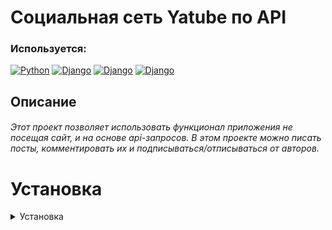 # Социальная сеть Yatube по API

### Используется:
[![Python](https://img.shields.io/badge/-Python_3.7.9-464646??style=flat-square&logo=Python)](https://www.python.org/downloads/)
[![Django](https://img.shields.io/badge/-Django-464646??style=flat-square&logo=Django)](https://www.djangoproject.com/)
[![Django](https://img.shields.io/badge/-Django_rest_framework_3.12.4-464646??style=flat-square&logo=Django)](https://www.django-rest-framework.org)
[![Django](https://img.shields.io/badge/-djoser_2.1.0-464646??style=flat-square&logo=Django)](https://djoser.readthedocs.io/en/latest/getting_started.html#installation)

## Описание
###### Этот проект позволяет использовать функционал приложения не посещая сайт, и на основе api-запросов. В этом проекте можно писать посты, комментировать их и подписываться/отписываться от авторов.


# Установка
<details><summary>Установка</summary>
 
_На Mac или Linux используем Bash_
_Для Windows PowerShell_

#### Клонируем репозиторий на локальную машину:
```
https://github.com/PythonGun/api_yamdb
git clone git@github.com:PythonGun/api_yamdb.git
```

#### Создаем и активируем виртуальное окружение:
Для Mac или Linux
```
python3 -m venv venv
source venv/bin/activate
```

Для Windows
```
python -m venv venv
source venv/Scripts/activate
```

#### Устанавливаем зависимости:
```
pip install -r requirements.txt
```

#### Запускаем миграции:
```
python manage.py migrate
```

#### Запускаем проект:
```
python manage.py runserver
 #### Проект буден доступен по адресу http://127.0.0.1:8000/
</details>



 
# Примеры запросов
<details><summary>Примеры запросов</summary>

## Cоздаём пользователя
_post .../api/v1/users/_
```
{
    "username": "newadmin",
    "password": "admin12345
}
```

Пример ответа:
```
{
    "email": "",
    "username": "newadmin",
    "id": 2
}
```

## Получение токена
_post .../api/v1/jwt/create/_
```
{
    "username": "newadmin",
    "password": "admin12345
}
```

Пример ответа:
```
{
    "refresh": "eyJ0eXAiOiJ...",
    "access": "eyJ0eXAiOiJK..."
}
```
## api/v1/posts/:
_POST .../api/v1/posts/_ - создание публикации

```
{
    "text": "new text"
}

```

Пример ответа:
```
{
    "id": 1,
    "author": "newadmin",
    "text": "new text",
    "pub_date": "2022-04-29T07:09:58.007266Z",
    "image": null,
    "group": null
}
```

_PUT /api/v1/posts/{id}/_ - обновление публикации
```
{
    "text": "new text/ add new text"
}
```

Пример ответа:
```
{
    "id": 1,
    "author": "newadmin",
    "text": "new text/ add new text",
    "pub_date": "2022-04-29T07:09:58.007266Z",
    "image": null,
    "group": null
}
```

__PATCH /api/v1/posts/{id}/__ - частичное обновление публикации

__DELETE /api/v1/posts/{id}/__ - удаление публикации

__GET api/v1/posts/__ - получить список всех публикаций.

Пример ответа:
```
[
    {
        "id": 1,
        "author": "newadmin",
        "text": "new text/ add new text",
        "pub_date": "2022-04-29T07:09:58.007266Z",
        "image": null,
        "group": null
    }
]
```

__GET api/v1/posts/{id}/__ - получение публикации по id

## api/v1/groups/:
__GET api/v1/groups/__ - получение списка доступных сообществ
__GET api/v1/groups/{id}/__ - получение информации о сообществе по id


## api/v1/posts/{post_id}/comments/:
__GET api/v1/{post_id}/comments/__ - получение всех комментариев к публикации
__GET api/v1/{post_id}/comments/{id}/__ - Получение комментария к публикации по id

##  Получение доступа к эндпоинту /api/v1/follow/ (подписки) доступен только для авторизованных пользователей:
__GET /api/v1/follow/__ - подписка пользователя от имени которого сделан запрос на пользователя переданного в теле запроса.

</details>


## Автор
- :white_check_mark: [Баринов Денис](https://github.com/PythonGun)
